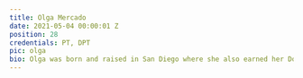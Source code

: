 ```yaml
---
title: Olga Mercado
date: 2021-05-04 00:00:01 Z
position: 28
credentials: PT, DPT
pic: olga
bio: Olga was born and raised in San Diego where she also earned her Doctorate of Physical Therapy from the University of St. Augustine. Her passion for physical therapy grew when she had the opportunity to work with children and seeing how functional mobility can help improve their development and overall quality of life. She enjoys working with patients of all ages and backgrounds and hopes to help her patients reach their optimal potential. Outside of the clinic, Olga enjoys spending time with her family, as well as, going on camping adventures and occasionally baking a cake or two.  
---
```


